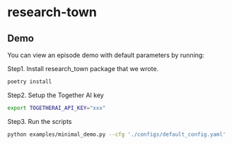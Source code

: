 # research-town

## Demo

You can view an episode demo with default parameters by running:

Step1. Install research_town package that we wrote.

```bash
poetry install
```

Step2. Setup the Together AI key

```bash
export TOGETHERAI_API_KEY="xxx"
```

Step3. Run the scripts

```bash
python examples/minimal_demo.py --cfg './configs/default_config.yaml'
```
